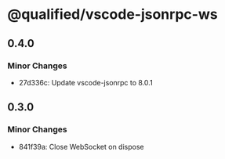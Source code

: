 # @qualified/vscode-jsonrpc-ws

## 0.4.0

### Minor Changes

- 27d336c: Update vscode-jsonrpc to 8.0.1

## 0.3.0

### Minor Changes

- 841f39a: Close WebSocket on dispose
